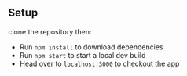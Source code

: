 ## Setup
clone the repository then:
- Run `npm install` to download dependencies
- Run `npm start` to start a local dev build
- Head over to `localhost:3000` to checkout the app